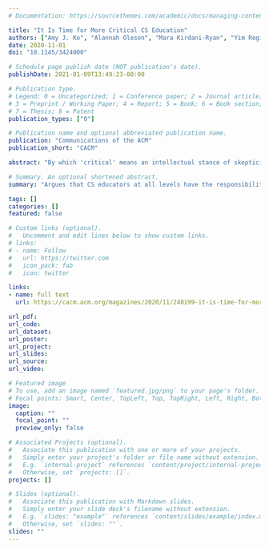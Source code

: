 ```yaml
---
# Documentation: https://sourcethemes.com/academic/docs/managing-content/

title: "It Is Time for More Critical CS Education"
authors: ["Amy J. Ko", "Alannah Oleson", "Mara Kirdani-Ryan", "Yim Register", "Benjamin Xie", "Mina Tari", "Matthew Davidson", "Stefania Druga", "Dastyni Loksa"]
date: 2020-11-01
doi: "10.1145/3424000"

# Schedule page publish date (NOT publication's date).
publishDate: 2021-01-09T13:49:23-08:00

# Publication type.
# Legend: 0 = Uncategorized; 1 = Conference paper; 2 = Journal article;
# 3 = Preprint / Working Paper; 4 = Report; 5 = Book; 6 = Book section;
# 7 = Thesis; 8 = Patent
publication_types: ["0"]

# Publication name and optional abbreviated publication name.
publication: "Communications of the ACM"
publication_short: "CACM"

abstract: "By which 'critical' means an intellectual stance of skepticism, centering the consequences, limitations, and unjust impacts of computing in society."

# Summary. An optional shortened abstract.
summary: "Argues that CS educators at all levels have the responsibility of the role of computing in injustice."

tags: []
categories: []
featured: false

# Custom links (optional).
#   Uncomment and edit lines below to show custom links.
# links:
# - name: Follow
#   url: https://twitter.com
#   icon_pack: fab
#   icon: twitter

links:
- name: full text
  url: https://cacm.acm.org/magazines/2020/11/248199-it-is-time-for-more-critical-cs-education/fulltext#

url_pdf:
url_code:
url_dataset:
url_poster:
url_project:
url_slides:
url_source:
url_video:

# Featured image
# To use, add an image named `featured.jpg/png` to your page's folder. 
# Focal points: Smart, Center, TopLeft, Top, TopRight, Left, Right, BottomLeft, Bottom, BottomRight.
image:
  caption: ""
  focal_point: ""
  preview_only: false

# Associated Projects (optional).
#   Associate this publication with one or more of your projects.
#   Simply enter your project's folder or file name without extension.
#   E.g. `internal-project` references `content/project/internal-project/index.md`.
#   Otherwise, set `projects: []`.
projects: []

# Slides (optional).
#   Associate this publication with Markdown slides.
#   Simply enter your slide deck's filename without extension.
#   E.g. `slides: "example"` references `content/slides/example/index.md`.
#   Otherwise, set `slides: ""`.
slides: ""
---
```

